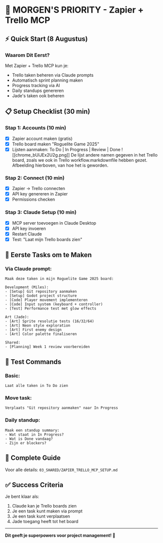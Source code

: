 # 🚀 MORGEN'S PRIORITY - Zapier + Trello MCP

## ⚡ Quick Start (8 Augustus)

### Waarom Dit Eerst?
Met Zapier + Trello MCP kun je:
- Trello taken beheren via Claude prompts
- Automatisch sprint planning maken
- Progress tracking via AI
- Daily standups genereren
- Jade's taken ook beheren

## 📋 Setup Checklist (30 min)

### Stap 1: Accounts (10 min)
- [x] Zapier account maken (gratis)
- [x] Trello board maken "Roguelite Game 2025"
- [x] Lijsten aanmaken: To Do | In Progress | Review | Done 
![[chrome_bUlJEx2U2g.png]]
De lijst andere namen gegeven in het Trello board, zoals we ook in Trello workflow.markdownfile hebben gezet. Afbeelding hierboven, van hoe het is geworden. 
### Stap 2: Connect (10 min)
- [x] Zapier → Trello connecten
- [x] API key genereren in Zapier
- [x] Permissions checken

### Stap 3: Claude Setup (10 min)
- [x] MCP server toevoegen in Claude Desktop
- [x] API key invoeren
- [x] Restart Claude
- [x] Test: "Laat mijn Trello boards zien"

## 🎯 Eerste Tasks om te Maken

### Via Claude prompt:
```
Maak deze taken in mijn Roguelite Game 2025 board:

Development (Miles):
- [Setup] Git repository aanmaken
- [Setup] Godot project structure
- [Code] Player movement implementeren
- [Code] Input system (keyboard + controller)
- [Test] Performance test met glow effects

Art (Jade):
- [Art] Sprite resolutie tests (16/32/64)
- [Art] Neon style exploration
- [Art] First enemy design
- [Art] Color palette finaliseren

Shared:
- [Planning] Week 1 review voorbereiden
```

## 💬 Test Commands

### Basic:
```
Laat alle taken in To Do zien
```

### Move task:
```
Verplaats "Git repository aanmaken" naar In Progress
```

### Daily standup:
```
Maak een standup summary:
- Wat staat in In Progress?
- Wat is Done vandaag?
- Zijn er blockers?
```

## 🔗 Complete Guide

Voor alle details: `03_SHARED/ZAPIER_TRELLO_MCP_SETUP.md`

## ✅ Success Criteria

Je bent klaar als:
1. Claude kan je Trello boards zien
2. Je een task kunt maken via prompt
3. Je een task kunt verplaatsen
4. Jade toegang heeft tot het board

---

**Dit geeft je superpowers voor project management! 🚀**
